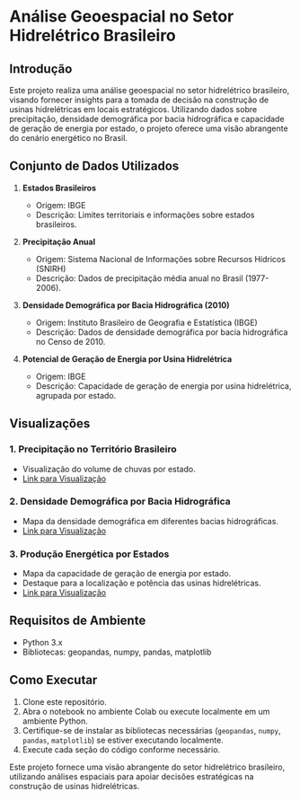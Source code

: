 # Análise Geoespacial no Setor Hidrelétrico Brasileiro

## Introdução

Este projeto realiza uma análise geoespacial no setor hidrelétrico brasileiro, visando fornecer insights para a tomada de decisão na construção de usinas hidrelétricas em locais estratégicos. Utilizando dados sobre precipitação, densidade demográfica por bacia hidrográfica e capacidade de geração de energia por estado, o projeto oferece uma visão abrangente do cenário energético no Brasil.

## Conjunto de Dados Utilizados

1. **Estados Brasileiros**
   - Origem: IBGE
   - Descrição: Limites territoriais e informações sobre estados brasileiros.

2. **Precipitação Anual**
   - Origem: Sistema Nacional de Informações sobre Recursos Hídricos (SNIRH)
   - Descrição: Dados de precipitação média anual no Brasil (1977-2006).

3. **Densidade Demográfica por Bacia Hidrográfica (2010)**
   - Origem: Instituto Brasileiro de Geografia e Estatística (IBGE)
   - Descrição: Dados de densidade demográfica por bacia hidrográfica no Censo de 2010.

4. **Potencial de Geração de Energia por Usina Hidrelétrica**
   - Origem: IBGE
   - Descrição: Capacidade de geração de energia por usina hidrelétrica, agrupada por estado.

## Visualizações

### 1. Precipitação no Território Brasileiro
   - Visualização do volume de chuvas por estado.
   - [Link para Visualização](path/to/8_br_mean_rainfall.png)

### 2. Densidade Demográfica por Bacia Hidrográfica
   - Mapa da densidade demográfica em diferentes bacias hidrográficas.
   - [Link para Visualização](path/to/dens_dem_bacia.png)

### 3. Produção Energética por Estados
   - Mapa da capacidade de geração de energia por estado.
   - Destaque para a localização e potência das usinas hidrelétricas.
   - [Link para Visualização](path/to/2_br_hidropower_cap.png)

## Requisitos de Ambiente

- Python 3.x
- Bibliotecas: geopandas, numpy, pandas, matplotlib

## Como Executar

1. Clone este repositório.
2. Abra o notebook no ambiente Colab ou execute localmente em um ambiente Python.
3. Certifique-se de instalar as bibliotecas necessárias (`geopandas`, `numpy`, `pandas`, `matplotlib`) se estiver executando localmente.
4. Execute cada seção do código conforme necessário.

Este projeto fornece uma visão abrangente do setor hidrelétrico brasileiro, utilizando análises espaciais para apoiar decisões estratégicas na construção de usinas hidrelétricas.
